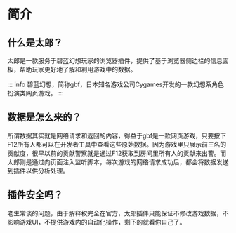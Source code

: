 # 简介

## 什么是太郎？

太郎是一款服务于碧蓝幻想玩家的浏览器插件，提供了基于浏览器侧边栏的信息面板，帮助玩家更好地了解和利用游戏中的数据。

::: info
碧蓝幻想，简称gbf，日本知名游戏公司Cygames开发的一款幻想系角色扮演类网页游戏。
:::

## 数据是怎么来的？

所谓数据其实就是网络请求和返回的内容，得益于gbf是一款网页游戏，只要按下F12所有人都可以在开发者工具中查看这些原始数据。因为游戏里只展示前三名的贡献度，很早以前的贡献警察就是通过F12获取到房间里所有人的贡献来出警。而太郎则是通过向页面注入监听脚本，每次游戏的网络请求成功后，都会将数据发送到插件以供分析处理。

## 插件安全吗？

老生常谈的问题，由于解释权完全在官方，太郎插件只能保证不修改游戏数据，不影响游戏UI，不提供游戏内的自动化操作，剩下的就看你自己了。
